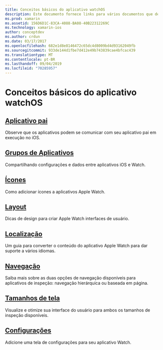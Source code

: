 ```yaml
---
title: Conceitos básicos do aplicativo watchOS
description: Este documento fornece links para vários documentos que descrevem conceitos fundamentais para o desenvolvimento de aplicativos watchOS usando o Xamarin.
ms.prod: xamarin
ms.assetid: 156D6D1C-83CA-4088-BA08-40B22312269C
ms.technology: xamarin-ios
author: conceptdev
ms.author: crdun
ms.date: 03/17/2017
ms.openlocfilehash: 682e1d8e8146472c65dc4d8009bd4d93162049fb
ms.sourcegitcommit: 933de144d1fbe7d412e49b743839cae4bfcac439
ms.translationtype: MT
ms.contentlocale: pt-BR
ms.lasthandoff: 09/04/2019
ms.locfileid: "70285957"
---
```

# <a name="watchos-application-fundamentals"></a>Conceitos básicos do aplicativo watchOS

## <a name="parent-applicationioswatchosapp-fundamentalsparent-appmd"></a>[Aplicativo pai](~/ios/watchos/app-fundamentals/parent-app.md)

Observe que os aplicativos podem se comunicar com seu aplicativo pai em execução no iOS.

## <a name="app-groupsioswatchosapp-fundamentalsapp-groupsmd"></a>[Grupos de Aplicativos](~/ios/watchos/app-fundamentals/app-groups.md)

Compartilhando configurações e dados entre aplicativos iOS e Watch.

## <a name="iconsioswatchosapp-fundamentalsiconsmd"></a>[Ícones](~/ios/watchos/app-fundamentals/icons.md)

Como adicionar ícones a aplicativos Apple Watch.

## <a name="layoutioswatchosapp-fundamentalslayoutmd"></a>[Layout](~/ios/watchos/app-fundamentals/layout.md)

Dicas de design para criar Apple Watch interfaces de usuário.

## <a name="localizationioswatchosapp-fundamentalslocalizationmd"></a>[Localização](~/ios/watchos/app-fundamentals/localization.md)

Um guia para converter o conteúdo do aplicativo Apple Watch para dar suporte a vários idiomas.

## <a name="navigationioswatchosapp-fundamentalsnavigationmd"></a>[Navegação](~/ios/watchos/app-fundamentals/navigation.md)

Saiba mais sobre as duas opções de navegação disponíveis para aplicativos de inspeção: navegação hierárquica ou baseada em página.

## <a name="screen-sizesioswatchosapp-fundamentalsscreen-sizesmd"></a>[Tamanhos de tela](~/ios/watchos/app-fundamentals/screen-sizes.md)

Visualize e otimize sua interface do usuário para ambos os tamanhos de inspeção disponíveis.

## <a name="settingsioswatchosapp-fundamentalssettingsmd"></a>[Configurações](~/ios/watchos/app-fundamentals/settings.md)

Adicione uma tela de configurações para seu aplicativo Watch.
